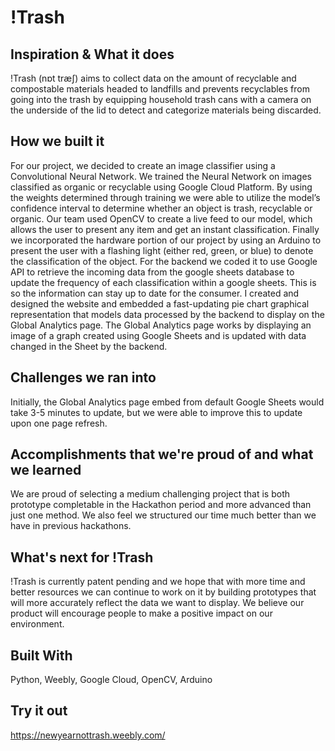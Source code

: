 # !Trash

## Inspiration & What it does
!Trash (nɒt træʃ) aims to collect data on the amount of recyclable and compostable materials headed to landfills and prevents recyclables from going into the trash by equipping household trash cans with a camera on the underside of the lid to detect and categorize materials being discarded. 
## How we built it
For our project, we decided to create an image classifier using a Convolutional Neural Network. We trained the Neural Network on images classified as organic or recyclable using Google Cloud Platform. 
By using the weights determined through training we were able to utilize the model’s confidence interval to determine whether an object is trash, recyclable or organic. 
Our team used OpenCV to create a live feed to our model, which allows the user to present any item and get an instant classification.
Finally we incorporated the hardware portion of our project by using an Arduino to present the user with a flashing light (either red, green, or blue) to denote the classification of the object. 
For the backend we coded it to use Google API to retrieve the incoming data from the google sheets database to update the frequency of each classification within a google sheets. This is so the information can stay up to date for the consumer.
I created and designed the website and embedded a fast-updating pie chart graphical representation that models data processed by the backend to display on the Global Analytics page. 
The Global Analytics page works by displaying an image of a graph created using Google Sheets and is updated with data changed in the Sheet by the backend. 
## Challenges we ran into
Initially, the Global Analytics page embed from default Google Sheets would take 3-5 minutes to update, but we were able to improve this to update upon one page refresh. 
## Accomplishments that we're proud of and what we learned
We are proud of selecting a medium challenging project that is both prototype completable in the Hackathon period and more advanced than just one method. We also feel we structured our time much better than we have in previous hackathons. 
## What's next for !Trash
!Trash is currently patent pending and we hope that with more time and better resources we can continue to work on it by building prototypes that will more accurately reflect the data we want to display. We believe our product will encourage people to make a positive impact on our environment. 

## Built With
Python, Weebly, Google Cloud, OpenCV, Arduino
## Try it out
https://newyearnottrash.weebly.com/
